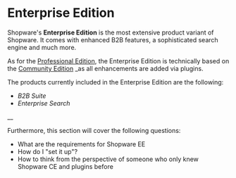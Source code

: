 # Enterprise Edition

Shopware's **Enterprise Edition** is the most extensive product variant of Shopware. It comes with enhanced B2B features, a sophisticated search engine and much more.

As for the [Professional Edition](professional-edition.md), the Enterprise Edition is technically based on the [Community Edition](community-edition.md) \_as all enhancements are added via plugins.

The products currently included in the Enterprise Edition are the following:

* _B2B Suite_
* _Enterprise Search_

\_\_

Furthermore, this section will cover the following questions:

* What are the requirements for Shopware EE
* How do I "set it up"?
* How to think from the perspective of someone who only knew Shopware CE and plugins before

